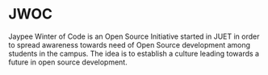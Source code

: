 # JWOC
Jaypee Winter of Code is an Open Source Initiative started in JUET in order to spread awareness towards need of Open Source development among students in the campus. The idea is to establish a culture leading towards a future in open source development.
